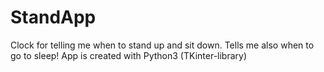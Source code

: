 # StandApp
Clock for telling me when to stand up and sit down. Tells me also when to go to sleep!
App is created with Python3 (TKinter-library)
